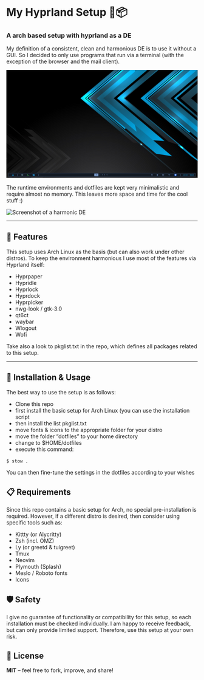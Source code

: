 # My Hyprland Setup 🐧📦

### A arch based setup with hyprland as a DE

My definition of a consistent, clean and harmonious DE is to use it without a GUI.
So I decided to only use programs that run via a terminal (with the exception of the browser and the mail client).

![Screenshot clean DE](assets/DE-clear.png)

The runtime environments and dotfiles are kept very minimalistic and require almost no memory.
This leaves more space and time for the cool stuff :)

![Screenshot of a harmonic DE](DE-info.png)

---

## 🔧 Features

This setup uses Arch Linux as the basis (but can also work under other distros).
To keep the environment harmonious I use most of the features via Hyprland itself:

- Hyprpaper
- Hypridle
- Hyprlock
- Hyprdock
- Hyprpicker
- nwg-look / gtk-3.0
- qt6ct
- waybar
- Wlogout
- Wofi

Take also a look to pkglist.txt in the repo,
which defines all packages related to this setup.

---

## 🚀 Installation & Usage

The best way to use the setup is as follows:

- Clone this repo
- first install the basic setup for Arch Linux (you can use the installation script
- then install the list pkglist.txt
- move fonts & icons to the appropriate folder for your distro
- move the folder “dotfiles” to your home directory
- change to $HOME/dotfiles
- execute this command:

```
$ stow .
```

You can then fine-tune the settings in the dotfiles according to your wishes

## 📋 Requirements

Since this repo contains a basic setup for Arch, no special pre-installation is required.
However, if a different distro is desired, then consider using specific tools such as:

- Kittty (or Alycritty)
- Zsh (incl. OMZ)
- Ly (or greetd & tuigreet)
- Tmux
- Neovim
- Plymouth (Splash)
- Meslo / Roboto fonts
- Icons

## 🛡️ Safety

I give no guarantee of functionality or compatibility for this setup, so each installation must be checked individually.
I am happy to receive feedback, but can only provide limited support.
Therefore, use this setup at your own risk.

## 📃 License

**MIT** – feel free to fork, improve, and share!
